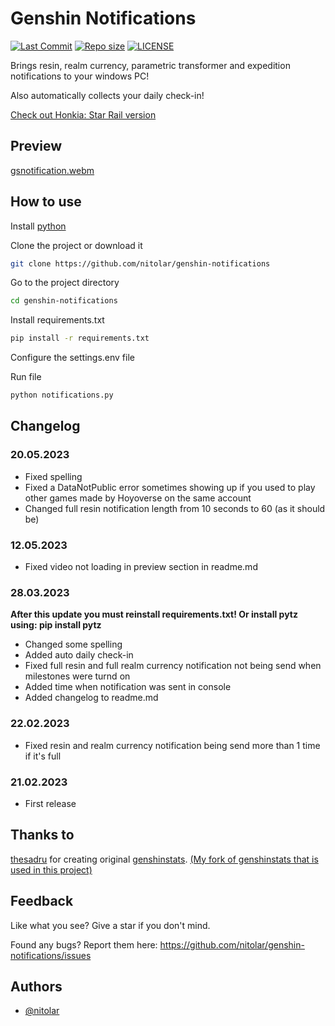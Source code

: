 # Genshin Notifications
[![Last Commit](https://img.shields.io/github/last-commit/nitolar/genshin-notifications)](https://github.com/nitolar/genshin-notifications/commits/master)
[![Repo size](https://img.shields.io/github/repo-size/nitolar/genshin-notifications)](https://github.com/nitolar/genshin-notifications/graphs/code-frequency)
[![LICENSE](https://img.shields.io/github/license/nitolar/genshin-notifications)](https://github.com/nitolar/genshin-notifications/blob/master/LICENSE.md)


Brings resin, realm currency, parametric transformer and expedition notifications to your windows PC!

Also automatically collects your daily check-in!

[Check out Honkia: Star Rail version](https://github.com/nitolar/hsr-notifications)

## Preview

[gsnotification.webm](https://github.com/nitolar/genshin-notifications/assets/73779998/d8526fd8-5bf9-4940-87a3-67675ddaa13c)

## How to use

Install [python](https://www.python.org)

Clone the project or download it

```bash
git clone https://github.com/nitolar/genshin-notifications
```

Go to the project directory

```bash
cd genshin-notifications
```

Install requirements.txt

```bash
pip install -r requirements.txt
```

Configure the settings.env file

Run file

```bash
python notifications.py
```


## Changelog

### 20.05.2023

- Fixed spelling
- Fixed a DataNotPublic error sometimes showing up if you used to play other games made by Hoyoverse on the same account
- Changed full resin notification length from 10 seconds to 60 (as it should be)

### 12.05.2023

- Fixed video not loading in preview section in readme.md

### 28.03.2023

**After this update you must reinstall requirements.txt! Or install pytz using: pip install pytz**
- Changed some spelling
- Added auto daily check-in
- Fixed full resin and full realm currency notification not being send when milestones were turnd on
- Added time when notification was sent in console
- Added changelog to readme.md

### 22.02.2023

- Fixed resin and realm currency notification being send more than 1 time if it's full

### 21.02.2023

- First release


## Thanks to

[thesadru](https://github.com/thesadru) for creating original [genshinstats](https://github.com/thesadru/genshinstats). [(My fork of genshinstats that is used in this project)](https://github.com/nitolar/genshinstats)


## Feedback

Like what you see? Give a star if you don't mind.

Found any bugs? Report them here: https://github.com/nitolar/genshin-notifications/issues


## Authors

- [@nitolar](https://www.github.com/nitolar)

